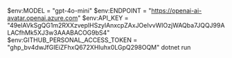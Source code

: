 ﻿$env:MODEL = "gpt-4o-mini"
$env:ENDPOINT = "https://openai-ai-avatar.openai.azure.com"
$env:API_KEY = "49elAVkSgQG1m2RXXzveplHSzylAnxcpZAxJOeIvvWIOzjWAQba7JQQJ99ALACfhMk5XJ3w3AAABACOG9bS4"
$env:GITHUB_PERSONAL_ACCESS_TOKEN = "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"
dotnet run